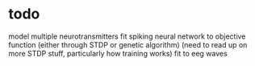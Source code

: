 # todo

model multiple neurotransmitters
fit spiking neural network to objective function (either through STDP or genetic algorithm)
(need to read up on more STDP stuff, particularly how training works)
fit to eeg waves

